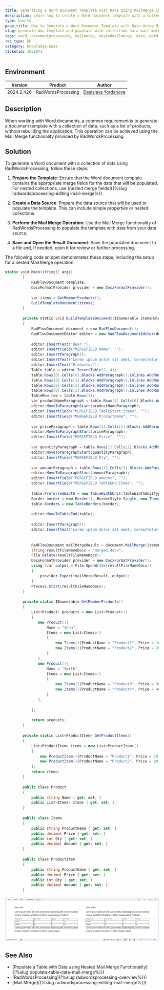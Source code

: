 ```yaml
---
title: Generating a Word Document Template with Data Using MailMerge in RadWordsProcessing
description: Learn how to create s Word document template with a collection of data using the Mail Merge functionality in RadWordsProcessing.
type: how-to
page_title: How to Generate a Word Document Template with Data Using MailMerge in RadWordsProcessing
slug: generate-doc-template-and-populate-with-collection-data-mail-merge
tags: word, documentprocessing, mailmerge, nestedmailmerge, docx, word, template
res_type: kb
category: knowledge-base
ticketid: 1651971
---
```


## Environment

| Version | Product | Author | 
| --- | --- | ---- | 
| 2024.2.426| RadWordsProcessing|[Desislava Yordanova](https://www.telerik.com/blogs/author/desislava-yordanova)| 

## Description

When working with Word documents, a common requirement is to generate a document template with a collection of data, such as a list of products, without rebuilding the application. This operation can be achieved using the Mail Merge functionality provided by RadWordsProcessing. 

## Solution

To generate a Word document with a collection of data using RadWordsProcessing, follow these steps:

1. **Prepare the Template**: Ensure that the Word document template contains the appropriate merge fields for the data that will be populated. For nested collections, use [nested merge fields]({%slug radwordsprocessing-editing-mail-merge%}).

2. **Create a Data Source**: Prepare the data source that will be used to populate the template. This can include simple properties or nested collections.

3. **Perform the Mail Merge Operation**: Use the Mail Merge functionality of RadWordsProcessing to populate the template with data from your data source.

4. **Save and Open the Result Document**: Save the populated document to a file and, if needed, open it for review or further processing.

The following code snippet demonstrates these steps, including the setup for a nested Mail Merge operation:

```csharp
static void Main(string[] args)
        {
            RadFlowDocument template;
            DocxFormatProvider provider = new DocxFormatProvider();

            var items = GetMemberProducts();
            BuildTemplateDocument(items); 
        }

        private static void BuildTemplateDocument(IEnumerable itemsHolders)
        {
            RadFlowDocument document = new RadFlowDocument();
            RadFlowDocumentEditor editor = new RadFlowDocumentEditor(document);

            editor.InsertText("Dear ");
            editor.InsertField("MERGEFIELD Name", "");
            editor.InsertParagraph();
            editor.InsertText("Lorem ipsum dolor sit amet, consectetur adipiscing elit, sed do eiusmod tempor incididunt ut labore et dolore magna aliqua. ");
            editor.InsertText("Products:");
            Table table = editor.InsertTable(2, 4);
            table.Rows[0].Cells[0].Blocks.AddParagraph().Inlines.AddRun("Product Name");
            table.Rows[0].Cells[1].Blocks.AddParagraph().Inlines.AddRun("Price Per Unit");
            table.Rows[0].Cells[2].Blocks.AddParagraph().Inlines.AddRun("Quantity");
            table.Rows[0].Cells[3].Blocks.AddParagraph().Inlines.AddRun("Final Price");
            TableRow row = table.Rows[1];
            var productNameParagraph = table.Rows[1].Cells[0].Blocks.AddParagraph();
            editor.MoveToParagraphStart(productNameParagraph);
            editor.InsertField("MERGEFIELD TableStart:Items", "");
            editor.InsertField("MERGEFIELD ProductName", "");

            var priceParagraph = table.Rows[1].Cells[1].Blocks.AddParagraph();
            editor.MoveToParagraphStart(priceParagraph);
            editor.InsertField("MERGEFIELD Price", "");

            var quantityParagraph = table.Rows[1].Cells[2].Blocks.AddParagraph();
            editor.MoveToParagraphStart(quantityParagraph);
            editor.InsertField("MERGEFIELD Qty", "");

            var amountParagraph = table.Rows[1].Cells[3].Blocks.AddParagraph();
            editor.MoveToParagraphStart(amountParagraph);
            editor.InsertField("MERGEFIELD Amount", "");
            editor.InsertField("MERGEFIELD TableEnd:Items", "");

            table.PreferredWidth = new TableWidthUnit(TableWidthUnitType.Percent, 100);
            Border border = new Border(1, BorderStyle.Single, new ThemableColor(Colors.Black));
            table.Borders = new TableBorders(border);

            editor.MoveToTableEnd(table);

            editor.InsertParagraph();
            editor.InsertText("Lorem ipsum dolor sit amet, consectetur adipiscing elit, sed do eiusmod tempor incididunt ut labore et dolore magna aliqua. ");


            RadFlowDocument mailMergeResult = document.MailMerge(itemsHolders);        
            string resultFileNameDocx = "merged.docx";
            File.Delete(resultFileNameDocx);
            DocxFormatProvider provider = new DocxFormatProvider();
            using (var output = File.OpenWrite(resultFileNameDocx))
            {
                provider.Export(mailMergeResult, output);
            }
            Process.Start(resultFileNameDocx);
        }

        private static IEnumerable GetMemberProducts()
        {
            List<Product> products = new List<Product>()
            {
               new Product(){
                   Name = "John",
                   Items = new List<Items>()
                   {
                       new Items(){ProductName = "Product1", Price = 10, Qty = 1, Amount = 10},
                       new Items(){ProductName = "Product2", Price = 20, Qty = 2, Amount = 20},
                   }
               },
               new Product(){
                   Name = "Smith",
                   Items = new List<Items>()
                   {
                       new Items(){ProductName = "Product3", Price = 30, Qty = 3, Amount = 90},
                       new Items(){ProductName = "Product4", Price = 40, Qty = 4, Amount = 160},
                   }
               },

            };

            return products;
        }

        private static List<ProductItem> GetProductItems()
        {
            List<ProductItem> items = new List<ProductItem>()
            {
                new ProductItem(){ProductName = "Product1", Price = 10, Qty = 1, Amount = 10},
                new ProductItem(){ProductName = "Product2", Price = 20, Qty = 2, Amount = 40}
            };
            return items;
        }

        public class Product
        {
            public string Name { get; set; }
            public List<Items> Items { get; set; }
        }

        public class Items
        {
            public string ProductName { get; set; }
            public decimal Price { get; set; }
            public int Qty { get; set; }
            public decimal Amount { get; set; }
        }

        public class ProductItem
        {
            public string ProductName { get; set; }
            public decimal Price { get; set; }
            public int Qty { get; set; }
            public decimal Amount { get; set; }
        }
```
![MailMerge with Collections](images/words-processing-mailmerge-collections.jpg)  

## See Also

- [Populate a Table with Data using Nested Mail Merge Functionality]({%slug populate-table-data-mail-merge%}})
- [RadWordsProcessing]({%slug radwordsprocessing-overview%}})
- [Mail Merge]({%slug radwordsprocessing-editing-mail-merge%}})


